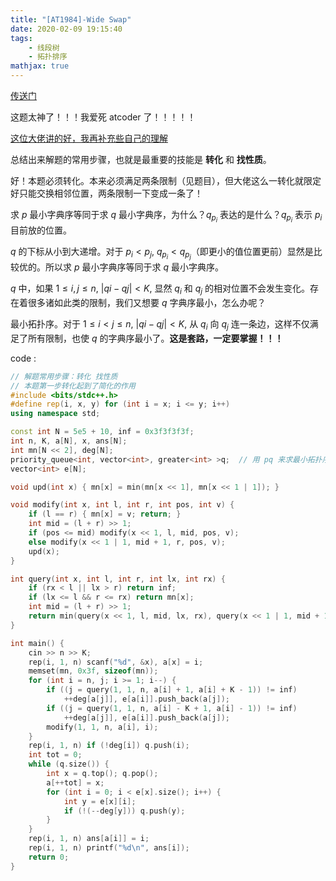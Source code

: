 ```yaml
---
title: "[AT1984]-Wide Swap"
date: 2020-02-09 19:15:40
tags: 
    - 线段树
    - 拓扑排序
mathjax: true 
---
```


[传送门](https://vjudge.net/problem/AtCoder-1984)

这题太神了！！！我爱死 atcoder 了！！！！！

[这位大佬讲的好，我再补充些自己的理解](https://www.cnblogs.com/cjoierShiina-Mashiro/p/12233486.html)

总结出来解题的常用步骤，也就是最重要的技能是 **转化** 和 **找性质**。

好！本题必须转化。本来必须满足两条限制（见题目），但大佬这么一转化就限定好只能交换相邻位置，两条限制一下变成一条了！

求 $p$ 最小字典序等同于求 $q$ 最小字典序，为什么？$q_{p_i}$ 表达的是什么？$q_{p_i}$ 表示 $p_i$ 目前放的位置。

$q$ 的下标从小到大递增。对于 $p_i < p_j$, $q_{p_i} < q_{p_j}$（即更小的值位置更前）显然是比较优的。所以求 $p$ 最小字典序等同于求 $q$ 最小字典序。

$q$ 中，如果 $1 \leq i, j \leq n$, $|qi - qj| < K$, 显然 $q_i$ 和 $q_j$ 的相对位置不会发生变化。存在着很多诸如此类的限制，我们又想要 $q$ 字典序最小，怎么办呢？

最小拓扑序。对于 $1 \leq i < j \leq n$, $|qi - qj| < K$, 从 $q_i$ 向 $q_j$ 连一条边，这样不仅满足了所有限制，也使 $q$ 的字典序最小了。**这是套路，一定要掌握！！！**

code :
``` c++
// 解题常用步骤：转化 找性质
// 本题第一步转化起到了简化的作用
#include <bits/stdc++.h>
#define rep(i, x, y) for (int i = x; i <= y; i++)
using namespace std;

const int N = 5e5 + 10, inf = 0x3f3f3f3f;
int n, K, a[N], x, ans[N];
int mn[N << 2], deg[N];
priority_queue<int, vector<int>, greater<int> >q;  // 用 pq 来求最小拓扑序
vector<int> e[N];

void upd(int x) { mn[x] = min(mn[x << 1], mn[x << 1 | 1]); }

void modify(int x, int l, int r, int pos, int v) {
    if (l == r) { mn[x] = v; return; }
    int mid = (l + r) >> 1;
    if (pos <= mid) modify(x << 1, l, mid, pos, v);
    else modify(x << 1 | 1, mid + 1, r, pos, v);
    upd(x);
}

int query(int x, int l, int r, int lx, int rx) {
    if (rx < l || lx > r) return inf;
    if (lx <= l && r <= rx) return mn[x];
    int mid = (l + r) >> 1;
    return min(query(x << 1, l, mid, lx, rx), query(x << 1 | 1, mid + 1, r, lx, rx));
}

int main() {
    cin >> n >> K;
    rep(i, 1, n) scanf("%d", &x), a[x] = i;
    memset(mn, 0x3f, sizeof(mn));
    for (int i = n, j; i >= 1; i--) {
        if ((j = query(1, 1, n, a[i] + 1, a[i] + K - 1)) != inf)
            ++deg[a[j]], e[a[i]].push_back(a[j]);
        if ((j = query(1, 1, n, a[i] - K + 1, a[i] - 1)) != inf)
            ++deg[a[j]], e[a[i]].push_back(a[j]);
        modify(1, 1, n, a[i], i);
    }
    rep(i, 1, n) if (!deg[i]) q.push(i);
    int tot = 0;
    while (q.size()) {
        int x = q.top(); q.pop();
        a[++tot] = x;
        for (int i = 0; i < e[x].size(); i++) {
            int y = e[x][i];
            if (!(--deg[y])) q.push(y); 
        }
    }
    rep(i, 1, n) ans[a[i]] = i;
    rep(i, 1, n) printf("%d\n", ans[i]);
    return 0;
}
```